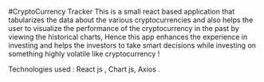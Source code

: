 #CryptoCurrency Tracker
This is a small react based application that tabularizes the data about the various cryptocurrencies and also helps the user to visualize the performance of the cryptocurrency in the past by viewing the historical charts, Hence this app enhances the experience in investing and helps the investors to take smart decisions while investing on something highly volatile like cryptocurrency !

Technologies used :
React js , Chart js, Axios .
